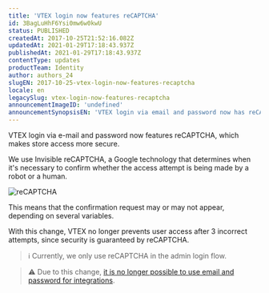 ```yaml
---
title: 'VTEX login now features reCAPTCHA'
id: 3BagLuHhF6Ysi0mw6w0kwU
status: PUBLISHED
createdAt: 2017-10-25T21:52:16.082Z
updatedAt: 2021-01-29T17:18:43.937Z
publishedAt: 2021-01-29T17:18:43.937Z
contentType: updates
productTeam: Identity
author: authors_24
slugEN: 2017-10-25-vtex-login-now-features-recaptcha
locale: en
legacySlug: vtex-login-now-features-recaptcha
announcementImageID: 'undefined'
announcementSynopsisEN: 'VTEX login via email and password now has reCAPTCHA'
---
```


VTEX login via e-mail and password now features reCAPTCHA, which makes store access more secure.

We use Invisible reCAPTCHA, a Google technology that determines when it's necessary to confirm whether the access attempt is being made by a robot or a human.

![reCAPTCHA](https://cdn.statically.io/gh/vtexdocs/help-center-content/refs/heads/main/docs/en/announcements/2017/october/2017-10-25-vtex-login-now-features-recaptcha_1.png)

This means that the confirmation request may or may not appear, depending on several variables.

With this change, VTEX no longer prevents user access after 3 incorrect attempts, since security is guaranteed by reCAPTCHA.

> ℹ️ Currently, we only use reCAPTCHA in the admin login flow.

> ⚠️ Due to this change, [it is no longer possible to use email and password for integrations](/en/announcements/integrations-with-vtex-apis-now-need-token-authentication--7AdnXDH7AkYmuEUmmis8Es).
